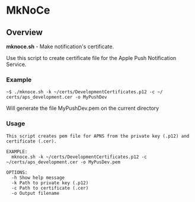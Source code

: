 # MkNoCe

## Overview

**mknoce.sh** - Make notification's certificate. 

Use this script to create certificate file for the Apple Push Notification Service.

### Example

	~$ ./mknoce.sh -k ~/certs/DevelopmentCertificates.p12 -c ~/	certs/aps_development.cer -o MyPushDev

Will generate the file MyPushDev.pem on the current directory

### Usage

	This script creates pem file for APNS from the private key (.p12) and certificate (.cer).

	EXAMPLE:
	  mknoce.sh -k ~/certs/DevelopmentCertificates.p12 -c ~/certs/aps_development.cer -o MyPusDev.pem

	OPTIONS:
	  -h Show help message
	  -k Path to private key (.p12)
	  -c Path to certificate (.cer)
	  -o Output filename
